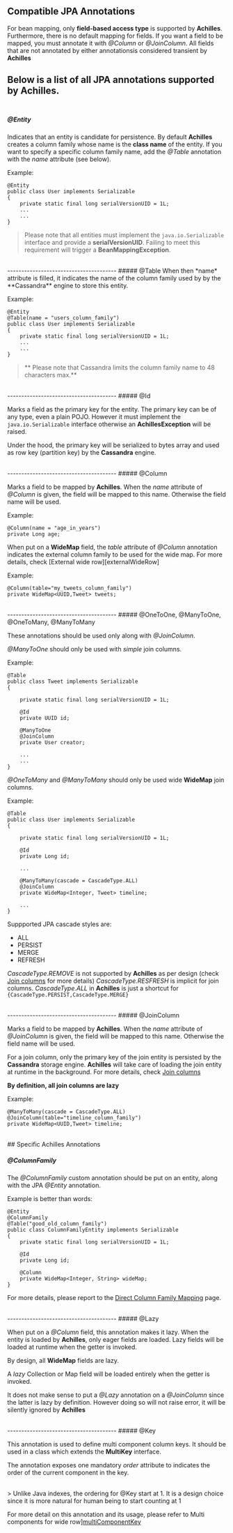 ## Compatible JPA Annotations

 For bean mapping, only **field-based access type** is supported by **Achilles**. Furthermore, there is no default mapping 
 for fields. If you want a field to be mapped, you must annotate it with *@Column* or *@JoinColumn*. All fields that are not
 annotated by either annotationsis considered transient by **Achilles**
 
 Below is a list of all JPA annotations supported by **Achilles**.    
<br/>
---------------------------------------  
##### @Entity

 Indicates that an entity is candidate for persistence. By default **Achilles** creates a column family whose name is the **class name**
 of the entity. If you want to specify a specific column family name, add the *@Table* annotation with the *name* attribute (see below).
 
 Example:
 
	@Entity
	public class User implements Serializable
	{
		private static final long serialVersionUID = 1L;
		...
		...
	}

>	Please note that all entities must implement the `java.io.Serializable`	interface and provide a **serialVersionUID**.
	Failing to meet this requirement will trigger a **BeanMappingException**.

<br/>   
---------------------------------------	
##### @Table
When then *name* attribute is filled, it indicates the name of the column family used by by the **Cassandra** engine to store this entity.
 

 Example:
 
	@Entity
	@Table(name = "users_column_family")
	public class User implements Serializable
	{
		private static final long serialVersionUID = 1L;
		...
		...
	}

>	** Please note that Cassandra limits the column family name to 48 characters max.**
	
<br/>   
---------------------------------------	
##### @Id

 Marks a field as the primary key for the entity. The primary key can be of any type, even a plain POJO. However it must 
 implement the `java.io.Serializable` interface otherwise an **AchillesException** will be raised.

 Under the hood, the primary key will be serialized to bytes array and  used as row key (partition key) by the **Cassandra**
 engine.
   
<br/>
---------------------------------------
##### @Column

 Marks a field to be mapped by **Achilles**. When the *name* attribute of *@Column* is given, the field
 will be mapped to this name. Otherwise the field name will be used.

 Example:

	@Column(name = "age_in_years")
	private Long age; 

 When put on a **WideMap** field, the *table* attribute of *@Column* annotation indicates the external column family to
 be used for the wide map. For more details, check [External wide row][externalWideRow]

 Example:

	@Column(table="my_tweets_column_family")
	private WideMap<UUID,Tweet> tweets;
    
<br/>  
---------------------------------------	
##### @OneToOne, @ManyToOne, @OneToMany, @ManyToMany

 These annotations should be used only along with *@JoinColumn*.
 
 *@ManyToOne* should only be used with *simple* join columns. 

 Example:
 
	@Table
	public class Tweet implements Serializable
	{

		private static final long serialVersionUID = 1L;

		@Id
		private UUID id;

		@ManyToOne
		@JoinColumn
		private User creator;
		
		...
		...
	}	

	
 *@OneToMany* and *@ManyToMany* should only be used wide **WideMap** join columns. 

 Example: 
 
	@Table
	public class User implements Serializable
	{

		private static final long serialVersionUID = 1L;

		@Id
		private Long id;

		...

		@ManyToMany(cascade = CascadeType.ALL)
		@JoinColumn
		private WideMap<Integer, Tweet> timeline;

		...
	}	

 Suppported JPA cascade styles are:
 
 * ALL
 * PERSIST
 * MERGE
 * REFRESH 

 *CascadeType.REMOVE* is not supported by **Achilles** as per design (check [Join columns][joinColumns] for more details)
 *CascadeType.RESFRESH* is implicit for join columns.
 *CascadeType.ALL* in **Achilles** is just a shortcut for `{CascadeType.PERSIST,CascadeType.MERGE}`
   
<br/>
---------------------------------------	
##### @JoinColumn	

 Marks a field to be mapped by **Achilles**. When the *name* attribute of *@JoinColumn* is given, the field
 will be mapped to this name. Otherwise the field name will be used.
 
 For a join column, only the primary key of the join entity is persisted by the **Cassandra** storage engine. 
 **Achilles** will take care of loading the join entity at runtime in the background. For more details, check
 [Join columns][joinColumns]
 
 **By definition, all join columns are lazy**
 
 Example:

	@ManyToMany(cascade = CascadeType.ALL)
	@JoinColumn(table="timeline_column_family")
	private WideMap<UUID,Tweet> timeline;

<br/>
## Specific Achilles Annotations	

##### @ColumnFamily

 The *@ColumnFamily* custom annotation should be put on an entity, along with the JPA *@Entity* annotation. 
 
 Example is better than words:
 
    @Entity
	@ColumnFamily
	@Table("good_old_column_family")
	public class ColumnFamilyEntity implements Serializable
	{
		private static final long serialVersionUID = 1L;

		@Id
		private Long id;

		@Column
		private WideMap<Integer, String> wideMap;
	} 

 For more details, please report to the [Direct Column Family Mapping][cfDirectMapping] page.

<br/>
---------------------------------------	 
##### @Lazy

 When put on a *@Column* field, this annotation makes it lazy. When the entity is loaded by **Achilles**, only eager 
 fields are loaded. Lazy fields will be loaded at runtime when the getter is invoked.

 By design, all **WideMap** fields are lazy.
 
 A *lazy* Collection or Map field will be loaded entirely when the getter is invoked.
 
 It does not make sense to put a *@Lazy* annotation on a *@JoinColumn* since the latter is lazy by definition. However
 doing so will not raise error, it will be silently ignored by **Achilles**

<br/>
---------------------------------------	 
##### @Key

 This annotation is used to define multi component column keys. It should be used in a class which extends the **MultiKey**
 interface.
 
 The annotation exposes one mandatory *order* attribute to indicates the order of the current component in the key.

<br/> 
>	Unlike Java indexes, the ordering for @Key start at 1. It is a design choice since it is more natural for human being to start
 counting at 1

<br/>

 For more detail on this annotation and its usage, please refer to  Multi components for wide row][multiComponentKey]
 
 
[quickTuto]: /documentation/quickTuto.markdown
[annotations]: /documentation/annotations.markdown
[emOperations]: /documentation/emOperations.markdown
[collectionsAndMaps]: /documentation/collectionsAndMaps.markdown
[dirtyCheck]: /documentation/dirtyCheck.markdown
[wideMapAPI]: /documentation/wideMapAPI.markdown
[internalWideMap]: /documentation/internalWideMap.markdown
[externalWideMap]: /documentation/externalWideMap.markdown
[cfDirectMapping]: /documentation/cfDirectMapping.markdown
[multiComponentKey]: /documentation/multiComponentKey.markdown
[joinColumns]: /documentation/joinColumns.markdown
[manualCFCreation]:  /documentation/manualCFCreation.markdown